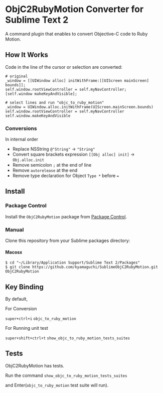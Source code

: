 # ObjC2RubyMotion Converter for Sublime Text 2

A command plugin that enables to convert Objective-C code to Ruby Motion.

## How It Works

Code in the line of the cursor or selection are converted:

```objc
# original
_window = [[UIWindow alloc] initWithFrame:[[UIScreen mainScreen] bounds]];
self.window.rootViewController = self.myNavController;
[self.window makeKeyAndVisible];

# select lines and run "objc_to_ruby_motion"
_window = UIWindow.alloc.initWithFrame(UIScreen.mainScreen.bounds)
self.window.rootViewController = self.myNavController
self.window.makeKeyAndVisible
```

### Conversions

In internal order

* Replace NSString `@"String"` -> `"String"`
* Convert square brackets expression  `[[Obj alloc] init]` -> `Obj.alloc.init`
* Remove semicolon `;` at the end of line
* Remove `autorelease` at the end
* Remove type declaration for Object `Type *` before `=`

## Install

### Package Control
Install the `ObjC2RubyMotion` package from [Package Control](http://wbond.net/sublime_packages/package_control).


### Manual

Clone this repository from your Sublime packages directory:

#### Macosx

```
$ cd "~/Library/Application Support/Sublime Text 2/Packages"
$ git clone https://github.com/kyamaguchi/SublimeObjC2RubyMotion.git ObjC2RubyMotion
```

## Key Binding

By default,

For Conversion

`super+ctrl+i` `objc_to_ruby_motion`

For Running unit test

`super+shift+ctrl+t` `show_objc_to_ruby_motion_tests_suites`

## Tests

ObjC2RubyMotion has tests.

Run the command `show_objc_to_ruby_motion_tests_suites`

and Enter(`objc_to_ruby_motion` test suite will run).
